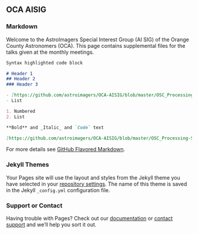 ## OCA AISIG

### Markdown
Welcome to the AstroImagers Special Interest Group (AI SIG) of the Orange County Astronomers (OCA).  This page contains supplemental files for the talks given at the monthly meetings.

```markdown
Syntax highlighted code block

# Header 1
## Header 2
### Header 3

- [https://github.com/astroimagers/OCA-AISIG/blob/master/OSC_Processing-Sam_Saeed-AISIG-2019-09.pdf](One-shot Color Processing ... Sam Saeed)
- List

1. Numbered
2. List

**Bold** and _Italic_ and `Code` text

[https://github.com/astroimagers/OCA-AISIG/blob/master/OSC_Processing-Sam_Saeed-AISIG-2019-09.pdf](https://github.com/astroimagers/OCA-AISIG/blob/master/OSC_Processing-Sam_Saeed-AISIG-2019-09.pdf) and ![Image](src)
```

For more details see [GitHub Flavored Markdown](https://guides.github.com/features/mastering-markdown/).

### Jekyll Themes

Your Pages site will use the layout and styles from the Jekyll theme you have selected in your [repository settings](https://github.com/astroimagers/aisig/settings). The name of this theme is saved in the Jekyll `_config.yml` configuration file.

### Support or Contact

Having trouble with Pages? Check out our [documentation](https://help.github.com/categories/github-pages-basics/) or [contact support](https://github.com/contact) and we’ll help you sort it out.
